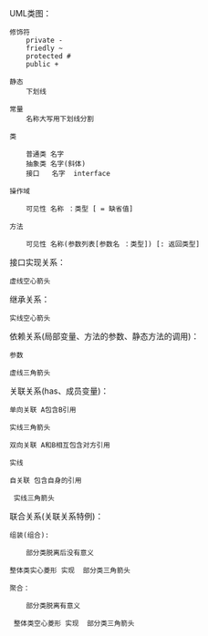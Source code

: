 UML类图：

    修饰符
        private -
        friedly ~
        protected #
        public +  
    
    静态
        下划线

    常量 
        名称大写用下划线分割

    类

        普通类 名字
        抽象类 名字(斜体)
        接口   名字  interface 
        
    操作域
        
        可见性 名称 ：类型 [ = 缺省值]

    方法

        可见性 名称(参数列表[参数名 ：类型]) [: 返回类型]

接口实现关系：
        
    虚线空心箭头

继承关系：

    实线空心箭头
   
依赖关系(局部变量、方法的参数、静态方法的调用)：

    参数

    虚线三角箭头

关联关系(has、成员变量)：


    单向关联 A包含B引用

    实线三角箭头

    双向关联 A和B相互包含对方引用

    实线

    自关联 包含自身的引用

     实线三角箭头


联合关系(关联关系特例)：


    组装(组合):
    
        部分类脱离后没有意义
    
    整体类实心菱形 实现  部分类三角箭头

    聚合：

        部分类脱离有意义

     整体类空心菱形 实现  部分类三角箭头     




